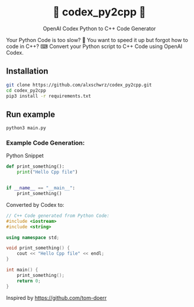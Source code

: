 <h1 align="center">🦾 codex_py2cpp 🤖 </h1>

<p align="center">
    OpenAI Codex Python to C++ Code Generator
</p>

Your Python Code is too slow? 🐌 
You want to speed it up but forgot how to code in C++? ⌨
Convert your Python script to C++ Code using OpenAI Codex.

## Installation
```bash
git clone https://github.com/alxschwrz/codex_py2cpp.git
cd codex_py2cpp
pip3 install -r requirements.txt
```
## Run example
```
python3 main.py
```
### Example Code Generation:
Python Snippet
```python
def print_something():
    print("Hello Cpp file")


if __name__ == "__main__":
    print_something()
```
Converted by Codex to:
```cpp
// C++ Code generated from Python Code: 
#include <iostream>
#include <string>

using namespace std;

void print_something() {
    cout << "Hello Cpp file" << endl;
}

int main() {
    print_something();
    return 0;
}
```

Inspired by https://github.com/tom-doerr
